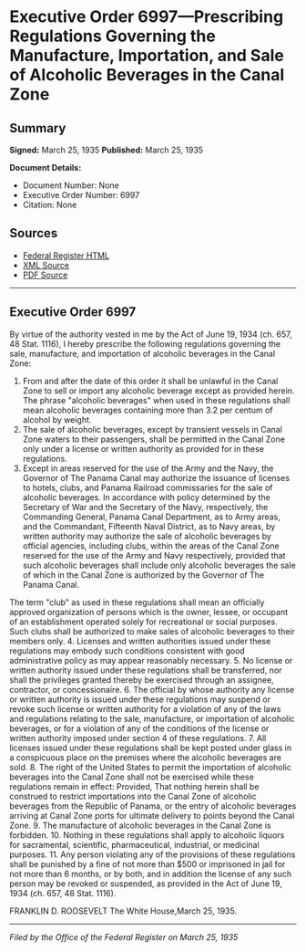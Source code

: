 # Executive Order 6997—Prescribing Regulations Governing the Manufacture, Importation, and Sale of Alcoholic Beverages in the Canal Zone

## Summary

**Signed:** March 25, 1935
**Published:** March 25, 1935

**Document Details:**
- Document Number: None
- Executive Order Number: 6997
- Citation: None

## Sources
- [Federal Register HTML](https://www.presidency.ucsb.edu/documents/executive-order-6997-prescribing-regulations-governing-the-manufacture-importation-and)
- [XML Source](None)
- [PDF Source](None)

---

## Executive Order 6997

By virtue of the authority vested in me by the Act of June 19, 1934 (ch. 657, 48 Stat. 1116), I hereby prescribe the following regulations governing the sale, manufacture, and importation of alcoholic beverages in the Canal Zone:
1. From and after the date of this order it shall be unlawful in the Canal Zone to sell or import any alcoholic beverage except as provided herein. The phrase "alcoholic beverages" when used in these regulations shall mean alcoholic beverages containing more than 3.2 per centum of alcohol by weight.
2. The sale of alcoholic beverages, except by transient vessels in Canal Zone waters to their passengers, shall be permitted in the Canal Zone only under a license or written authority as provided for in these regulations.
3. Except in areas reserved for the use of the Army and the Navy, the Governor of The Panama Canal may authorize the issuance of licenses to hotels, clubs, and Panama Railroad commissaries for the sale of alcoholic beverages. In accordance with policy determined by the Secretary of War and the Secretary of the Navy, respectively, the Commanding General, Panama Canal Department, as to Army areas, and the Commandant, Fifteenth Naval District, as to Navy areas, by written authority may authorize the sale of alcoholic beverages by official agencies, including clubs, within the areas of the Canal Zone reserved for the use of the Army and Navy respectively, provided that such alcoholic beverages shall include only alcoholic beverages the sale of which in the Canal Zone is authorized by the Governor of The Panama Canal.

The term "club" as used in these regulations shall mean an officially approved organization of persons which is the owner, lessee, or occupant of an establishment operated solely for recreational or social purposes. Such clubs shall be authorized to make sales of alcoholic beverages to their members only.
4. Licenses and written authorities issued under these regulations may embody such conditions consistent with good administrative policy as may appear reasonably necessary.
5. No license or written authority issued under these regulations shall be transferred, nor shall the privileges granted thereby be exercised through an assignee, contractor, or concessionaire.
6. The official by whose authority any license or written authority is issued under these regulations may suspend or revoke such license or written authority for a violation of any of the laws and regulations relating to the sale, manufacture, or importation of alcoholic beverages, or for a violation of any of the conditions of the license or written authority imposed under section 4 of these regulations.
7. All licenses issued under these regulations shall be kept posted under glass in a conspicuous place on the premises where the alcoholic beverages are sold.
8. The right of the United States to permit the importation of alcoholic beverages into the Canal Zone shall not be exercised while these regulations remain in effect: Provided, That nothing herein shall be construed to restrict importations into the Canal Zone of alcoholic beverages from the Republic of Panama, or the entry of alcoholic beverages arriving at Canal Zone ports for ultimate delivery to points beyond the Canal Zone.
9. The manufacture of alcoholic beverages in the Canal Zone is forbidden.
10. Nothing in these regulations shall apply to alcoholic liquors for sacramental, scientific, pharmaceutical, industrial, or medicinal purposes.
11. Any person violating any of the provisions of these regulations shall be punished by a fine of not more than $500 or imprisoned in jail for not more than 6 months, or by both, and in addition the license of any such person may be revoked or suspended, as provided in the Act of June 19, 1934 (ch. 657, 48 Stat. 1116).

FRANKLIN D. ROOSEVELT
The White House,March 25, 1935.

---

*Filed by the Office of the Federal Register on March 25, 1935*
